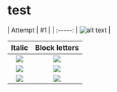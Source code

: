 # test

| Attempt | #1  | 
| :-----: | ![alt text](http://www.freepngimg.com/download/castle/8-2-castle-free-png-image.png) |


| Italic             |  Block letters |
:-------------------------:|:-------------------------:
![](outputs/output_Biotouch/18-15_02-02-2018/Identification/ITALIC/ITALIC_movementPoints_cmc.png)  |  ![](outputs/output_Biotouch/18-15_02-02-2018/Identification/BLOCK_LETTERS/BLOCK_LETTERS_movementPoints_cmc.png)
![](outputs/output_Biotouch/18-15_02-02-2018/Verification/ITALIC/ITALIC_movementPoints_notbalanced_roc.png)  |  ![](outputs/output_Biotouch/18-15_02-02-2018/Verification/BLOCK_LETTERS/BLOCK_LETTERS_movementPoints_notbalanced_roc.png)
![](outputs/output_Biotouch/18-15_02-02-2018/Verification/ITALIC/ITALIC_movementPoints_notbalanced_frrVSfpr.png)  |  ![](outputs/output_Biotouch/18-15_02-02-2018/Verification/BLOCK_LETTERS/BLOCK_LETTERS_movementPoints_notbalanced_frrVSfpr.png)
